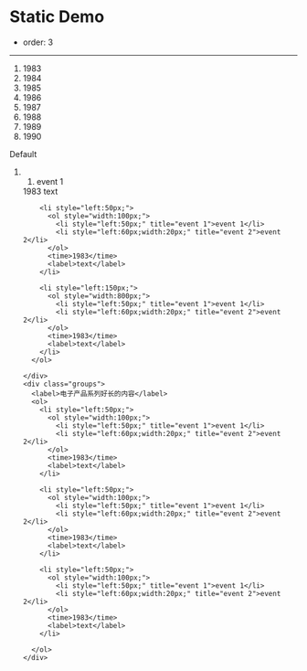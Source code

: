 
# Static Demo

- order: 3

----

<link rel="stylesheet" href="../timeline.css" type="text/css" media="screen" charset="utf-8">
<div id="demo" class="markline">
  <div class="dates">
    <ol>
      <li>1983</li>
      <li>1984</li>
      <li>1985</li>
      <li>1986</li>
      <li>1987</li>
      <li>1988</li>
      <li>1989</li>
      <li>1990</li>
    </ol>
  </div>
  <div class="events" id="events">
    <div class="groups">
      <label>Default</label>
      <ol>
        <li style="left:30px;">
          <ol style="width:50px;">
            <li style="left:20px;" title="event 1">event 1</li>
          </ol>
          <time>1983</time>
          <label>text</label>
        </li>

        <li style="left:50px;">
          <ol style="width:100px;">
            <li style="left:50px;" title="event 1">event 1</li>
            <li style="left:60px;width:20px;" title="event 2">event 2</li>
          </ol>
          <time>1983</time>
          <label>text</label>
        </li>

        <li style="left:150px;">
          <ol style="width:800px;">
            <li style="left:50px;" title="event 1">event 1</li>
            <li style="left:60px;width:20px;" title="event 2">event 2</li>
          </ol>
          <time>1983</time>
          <label>text</label>
        </li>
      </ol>

    </div>
    <div class="groups">
      <label>电子产品系列好长的内容</label>
      <ol>
        <li style="left:50px;">
          <ol style="width:100px;">
            <li style="left:50px;" title="event 1">event 1</li>
            <li style="left:60px;width:20px;" title="event 2">event 2</li>
          </ol>
          <time>1983</time>
          <label>text</label>
        </li>

        <li style="left:50px;">
          <ol style="width:100px;">
            <li style="left:50px;" title="event 1">event 1</li>
            <li style="left:60px;width:20px;" title="event 2">event 2</li>
          </ol>
          <time>1983</time>
          <label>text</label>
        </li>

        <li style="left:50px;">
          <ol style="width:100px;">
            <li style="left:50px;" title="event 1">event 1</li>
            <li style="left:60px;width:20px;" title="event 2">event 2</li>
          </ol>
          <time>1983</time>
          <label>text</label>
        </li>

      </ol>
    </div>
  </div>
</div>

<script>
var markline = document.querySelector(".markline");
var dates = document.querySelector(".dates");
document.getElementById("events").onscroll = function(evt){
  dates.style.top = document.body.scrollTop + "px";
}
</script>
